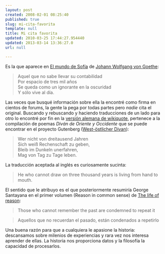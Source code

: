 ```yaml
---
layout: post
created: 2008-02-01 08:25:40
published: true
slug: mi-cita-favorita
template: null
title: Mi cita favorita
updated: 2010-03-25 17:44:27.954440
updated: 2013-03-14 13:36:27.0
url: null

---
```


Es la que aparece en [El mundo de Sofía][sofia] de [Johann Wolfgang von Goethe][goethe]:

> Aquel que no sabe llevar su contabilidad  
> Por espacio de tres mil años  
> Se queda como un ignorante en la oscuridad  
> Y sólo vive al día. 

Las veces que busqué información sobre ella la encontré como firma en cientos de forums, la gente la pega por todas partes pero _nadie_ cita el original. Buscando y rebuscando y haciendo traducciones de un lado para otro lo encontré por fin en la [versión alemana de wikiquote][dewq], pertenece a la compilación de poemas *Diván* *de* *Oriente* *y* *Occidente* que se puede encontrar en el proyecto Gutenberg ([West-östlicher Divan][wodivan]):

> Wer nicht von dreitausend Jahren  
> Sich weiß Rechenschaft zu geben,  
> Bleib im Dunkeln unerfahren,  
> Mag von Tag zu Tage leben.  

La traducción aceptada al inglés es curiosamente sucinta:

> He who cannot draw on three thousand years is living from hand to mouth.

El sentido que le atribuyo es el que posteriormente resumiría George Santayana en el primer volumen (Reason in common sense) de [The life of reason][gut_lor]:

> Those who cannot remember the past are condemned to repeat it

> Aquellos que no recuerdan el pasado, están condenados a repetirlo

Una buena razón para que a cualquiera le apasione la historia: descansamos sobre milenios de experiencias y rara vez nos interesa aprender de ellas. La historia nos proporciona datos y la filosofía la capacidad de procesarlos.

[gut_lor]: http://www.gutenberg.org/etext/15000
[wodivan]: http://www.gutenberg.org/ebooks/2319
[dewq]: http://de.wikiquote.org/wiki/Johann_Wolfgang_von_Goethe#West-.C3.B6stlicher_Divan
[sofia]: http://www.casadellibro.com/fichas/fichabiblio/0,1094,2900001011654,00.html
[goethe]: http://es.wikipedia.org/wiki/Johann_Wolfgang_von_Goethe